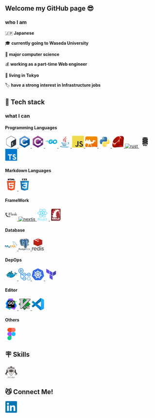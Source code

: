 <!-- Header -->
## Welcome my GitHub page 😎

<!-- mini-profile -->
### who I am
🇯🇵 **Japanese**

🎓 **currently going to Waseda University**

🔎 **major computer science**

💰 **working as a part-time Web engineer**

🌇 **living in Tokyo**

🏷 **have a strong interest in Infrastructure jobs**


## 🧢 Tech stack

<!-- Tech Stack -->
### what I can
#### Programming Languages
<!-- Bash -->
<a href="https://www.gnu.org/software/bash/manual/bash.html" target="_blank" rel="noreferrer">
  <img src="https://raw.githubusercontent.com/devicons/devicon/master/icons/bash/bash-original.svg" alt="bash" width="40" height="40"/>
</a>
<!-- C -->
<a href="https://www.cprogramming.com/" target="_blank" rel="noreferrer">
  <img src="https://raw.githubusercontent.com/devicons/devicon/master/icons/c/c-original.svg" alt="c" width="40" height="40"/>
</a>
<!-- C# -->
<a href="https://learn.microsoft.com/en-us/dotnet/csharp/" target="_blank" rel="noreferrer">
  <img src="https://raw.githubusercontent.com/devicons/devicon/master/icons/csharp/csharp-original.svg" alt="csharp" width="40" height="40"/>
</a>
<!-- Go -->
<a href="https://go.dev/" target="_blank" rel="noreferrer">
  <img src="https://raw.githubusercontent.com/devicons/devicon/master/icons/go/go-original-wordmark.svg" alt="go" width="40" height="40"/>
</a>
<!-- Java -->
<a href="https://www.java.com/en" target="_blank" rel="noreferrer">
  <img src="https://raw.githubusercontent.com/devicons/devicon/master/icons/java/java-original.svg" alt="java" width="40" height="40"/>
</a>
<!-- JavaScript -->
<a href="https://developer.mozilla.org/en-US/docs/Web/JavaScript" target="_blank" rel="noreferrer">
  <img src="https://raw.githubusercontent.com/devicons/devicon/master/icons/javascript/javascript-original.svg" alt="javascript" width="40" height="40"/>
</a>
<!-- Ocaml -->
<a href="https://v2.ocaml.org/docs/" target="_blank" rel="noreferrer">
  <img src="https://raw.githubusercontent.com/devicons/devicon/master/icons/ocaml/ocaml-original.svg" alt="ocaml" width="40" height="40"/>
</a>
<!-- Python -->
<a href="https://www.python.org" target="_blank" rel="noreferrer">
  <img src="https://raw.githubusercontent.com/devicons/devicon/master/icons/python/python-original.svg" alt="python" width="40" height="40"/>
</a>
<!-- Ruby -->
<a href="https://www.ruby-lang.org/en/" target="_blank" rel="noreferrer">
  <img src="https://raw.githubusercontent.com/devicons/devicon/master/icons/ruby/ruby-original.svg" alt="ruby" width="40" height="40"/>
</a> 
<!-- Rust -->
<a href="https://www.rust-lang.org" target="_blank" rel="noreferrer">
  <img src="https://www.rust-lang.org/static/images/rust-logo-blk.svg" alt="rust" width="40" height="40"/>
</a>
<!-- SQL -->
<a href="" target="_blank" rel="noreferrer">
  <img src="./images/sql.jpeg" alt="rust" width="40" height="40"/>
</a> 
<!-- TypeScript -->
<a href="https://www.typescriptlang.org/" target="_blank" rel="noreferrer">
  <img src="https://raw.githubusercontent.com/devicons/devicon/master/icons/typescript/typescript-original.svg" alt="typescript" width="40" height="40"/>
</a>


#### Markdown Languages
<!-- HTML -->
<a href="https://www.w3.org/html/" target="_blank" rel="noreferrer">
  <img src="https://raw.githubusercontent.com/devicons/devicon/master/icons/html5/html5-original-wordmark.svg" alt="html5" width="40" height="40"/>
</a> 
<!-- CSS -->
<a href="https://www.w3schools.com/css/" target="_blank" rel="noreferrer">
  <img src="https://raw.githubusercontent.com/devicons/devicon/master/icons/css3/css3-original-wordmark.svg" alt="css3" width="40" height="40"/>
</a> 


#### FrameWork
<!-- Flask -->    
<a href="https://flask.palletsprojects.com/en/3.0.x/" target="_blank" rel="noreferrer">
  <img src="https://raw.githubusercontent.com/devicons/devicon/master/icons/flask/flask-original-wordmark.svg" alt="flask" width="40" height="40"/>
</a>
<!-- Next.js -->    
<a href="https://nextjs.org/" target="_blank" rel="noreferrer">
  <img src="https://cdn.worldvectorlogo.com/logos/nextjs-2.svg" alt="nextjs" width="40" height="40"/>
</a>
<!-- React -->
<a href="https://reactjs.org/" target="_blank" rel="noreferrer">
  <img src="https://raw.githubusercontent.com/devicons/devicon/master/icons/react/react-original-wordmark.svg" alt="react" width="40" height="40"/>
</a>
<!-- Rails -->
<a href="https://rubyonrails.org" target="_blank" rel="noreferrer">
  <img src="https://raw.githubusercontent.com/devicons/devicon/master/icons/rails/rails-original-wordmark.svg" alt="rails" width="40" height="40"/>
</a>


<!-- Database -->
#### Database
<!-- MySQL -->
<a href="https://www.mysql.com/" target="_blank" rel="noreferrer">
  <img src="https://raw.githubusercontent.com/devicons/devicon/master/icons/mysql/mysql-original-wordmark.svg" alt="mysql" width="40" height="40"/>
</a> 
<!-- PostgreSQL -->
<a href="https://www.postgresql.org" target="_blank" rel="noreferrer">
  <img src="https://raw.githubusercontent.com/devicons/devicon/master/icons/postgresql/postgresql-original-wordmark.svg" alt="postgresql" width="40" height="40"/>
</a>
<!-- Redis -->
<a href="https://redis.io" target="_blank" rel="noreferrer">
  <img src="https://raw.githubusercontent.com/devicons/devicon/master/icons/redis/redis-original-wordmark.svg" alt="redis" width="40" height="40"/>
</a>


#### DepOps
<!-- Docker -->
<a href="https://www.docker.com/" target="_blank" rel="noreferrer">
  <img src="https://raw.githubusercontent.com/devicons/devicon/master/icons/docker/docker-original.svg" alt="docker" width="40" height="40"/>
</a>

<!-- GitHub Actions -->
<a href="https://docs.github.com/en/actions" target="_blank" rel="noreferrer">
  <img src="https://raw.githubusercontent.com/devicons/devicon/master/icons/githubactions/githubactions-original.svg" alt="githubactions" width="40" height="40"/>
</a>
<!-- Kubernetes -->
<a href="https://kubernetes.io/docs/home/" target="_blank" rel="noreferrer">
  <img src="https://raw.githubusercontent.com/devicons/devicon/master/icons/kubernetes/kubernetes-original.svg" alt="kubernetes" width="40" height="40"/>
</a>
<!-- Terraform -->
<a href="https://developer.hashicorp.com/terraform/docs" target="_blank" rel="noreferrer">
  <img src="https://raw.githubusercontent.com/devicons/devicon/master/icons/terraform/terraform-original.svg" alt="terraform" width="40" height="40"/>
</a>

#### Editor
<!-- GoLand -->
<a href="https://www.jetbrains.com/go/" target="_blank" rel="noreferrer">
  <img src="https://raw.githubusercontent.com/devicons/devicon/master/icons/goland/goland-original.svg" alt="goland" width="40" height="40"/>
</a>
<!-- Vim -->
<a href="https://www.vim.org/docs.php" target="_blank" rel="noreferrer">
  <img src="https://raw.githubusercontent.com/devicons/devicon/master/icons/vim/vim-original.svg" alt="vim" width="40" height="40"/>
</a>
<!-- VSCode -->
<a href="https://code.visualstudio.com/" target="_blank" rel="noreferrer">
  <img src="https://raw.githubusercontent.com/devicons/devicon/master/icons/vscode/vscode-original.svg" alt="vscode" width="40" height="40"/>
</a>



#### Others
<!-- Figma -->
<a href="https://www.figma.com/" target="_blank" rel="noreferrer">
  <img src="https://raw.githubusercontent.com/devicons/devicon/master/icons/figma/figma-original.svg" alt="figma" width="40" height="40"/>
</a>


## 🪧 Skills
<!-- AtCoder-->
<a href="https://atcoder.jp/users/kaitokimura" target="_blank" rel="noreferrer">
  <img src="./images/atcoder.svg" alt="atcoder" width="40" height="40"/>
</a>


## 😼 Connect Me!
<!-- LinkedIn -->
<a href="https://www.linkedin.com/in/kaito-kimura-03b88b21a/" target="blank">
  <img src="https://raw.githubusercontent.com/devicons/devicon/master/icons/linkedin/linkedin-original.svg" alt="linkedin" height="40" width="40" />
</a>
